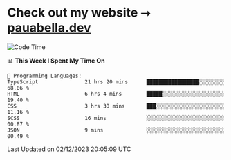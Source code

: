 # Check out my website ⭢ [pauabella.dev](https://pauabella.dev)

<!--START_SECTION:waka-->
![Code Time](http://img.shields.io/badge/Code%20Time-2%2C742%20hrs%207%20mins-blue)

📊 **This Week I Spent My Time On** 

```text
💬 Programming Languages: 
TypeScript               21 hrs 20 mins      █████████████████░░░░░░░░   68.06 % 
HTML                     6 hrs 4 mins        █████░░░░░░░░░░░░░░░░░░░░   19.40 % 
CSS                      3 hrs 30 mins       ███░░░░░░░░░░░░░░░░░░░░░░   11.16 % 
SCSS                     16 mins             ░░░░░░░░░░░░░░░░░░░░░░░░░   00.87 % 
JSON                     9 mins              ░░░░░░░░░░░░░░░░░░░░░░░░░   00.49 % 
```


 Last Updated on 02/12/2023 20:05:09 UTC
<!--END_SECTION:waka-->
